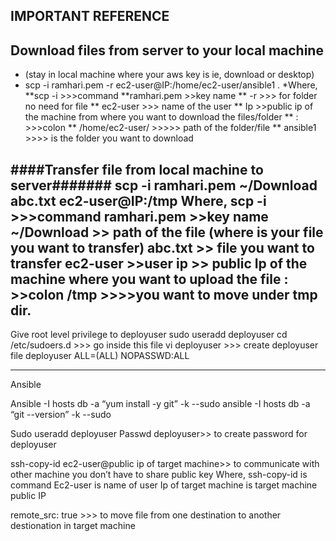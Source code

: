 IMPORTANT REFERENCE
-
Download files from server to your local machine 
-
* (stay in local machine where your aws key is ie, download or desktop)
* scp -i ramhari.pem -r ec2-user@IP:/home/ec2-user/ansible1 .
*Where,
 **scp -i >>>command
**ramhari.pem >>key name
** -r >>> for folder no need for file
** ec2-user >>> name of the user
** Ip >>public ip of the machine from where you want to download the files/folder
** : >>>colon
** /home/ec2-user/   >>>>> path of the folder/file
** ansible1 >>>> is the folder you want to download



####Transfer file from local machine to server#######
scp -i ramhari.pem ~/Download abc.txt ec2-user@IP:/tmp
Where,
scp -i >>>command
ramhari.pem >>key name
~/Download >> path of the file (where is your file you want to transfer)
abc.txt >> file you want to transfer
ec2-user >>user
ip >> public Ip of the machine where you want to upload the file
: >>colon
/tmp >>>>you want to move under tmp dir.
------------------------------------------------------------------------------------------------------

Give root level privilege to deployuser
sudo useradd deployuser
cd /etc/sudoers.d >>>  go inside this file
vi deployuser >>> create deployuser file 
deployuser    ALL=(ALL)    NOPASSWD:ALL

------------------------------------------------------------------------------------------------------
Ansible

Ansible -I hosts db -a “yum install -y git” -k --sudo
ansible -I hosts db -a “git --version” -k --sudo

Sudo useradd deployuser
Passwd deployuser>> to create password for deployuser

ssh-copy-id ec2-user@public ip of target machine>> to communicate with other machine you don’t have to share public key
Where,
ssh-copy-id is command 
Ec2-user is name of user
Ip of target machine is target machine public IP


remote_src: true >>> to move file from one destination to another destionation in target machine
